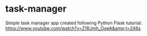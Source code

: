 # task-manager
Simple task manager app created following Python Flask tutorial: https://www.youtube.com/watch?v=Z1RJmh_OqeA&amp;t=246s

